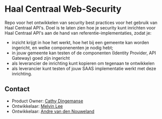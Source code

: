 # Haal Centraal Web-Security

Repo voor het ontwikkelen van security best practices voor het gebruik van Haal Centraal API's. Doel is te laten zien hoe je security kunt inrichten voor Haal Centraal API's aan de hand van referentie-implementaties, zodat je:

* inzicht krijgt in hoe het werkt, hoe het bij een gemeente kan worden ingericht, en welke componenenten je nodig hebt;
* in jouw gemeente kan testen of de componenten (Identity Provider, API Gateway) goed zijn ingericht
* als leverancier de inrichting kunt kopieren om tegenaan te ontwikkelen
* als leverancier kunt testen of jouw SAAS implementatie werkt met deze inrichting.


## Contact 
* Product Owner: [Cathy Dingemanse](mailto:c.dingemanse@comites.nl) 
* Ontwikkelaar: [Melvin Lee](mailto:melvin.lee@iswish.nl) 
* Ontwikkelaar: [Andre van den Nouweland](mailto:andre.vandennouweland@denhaag.nl)
